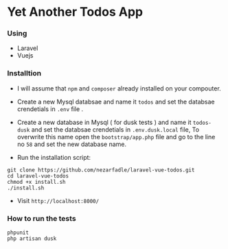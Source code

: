 # Yet Another Todos App

### Using

* Laravel
* Vuejs

### Installtion

* I will assume that ```npm``` and ```composer``` already installed on your compouter.

* Create a new Mysql databsae and name it ```todos``` and set the databsae crendetials in ```.env``` file .

* Create a new database in Mysql ( for dusk tests ) and name it ```todos-dusk``` and set the databsae crendetials in ```.env.dusk.local``` file, To overwrite this name open the ```bootstrap/app.php``` file and go to the line no ```58``` and set the new database name.  

* Run the installation script:

```
git clone https://github.com/nezarfadle/laravel-vue-todos.git
cd laravel-vue-todos
chmod +x install.sh
./install.sh
```

* Visit ```http://localhost:8000/```

### How to run the tests

```
phpunit
php artisan dusk
```